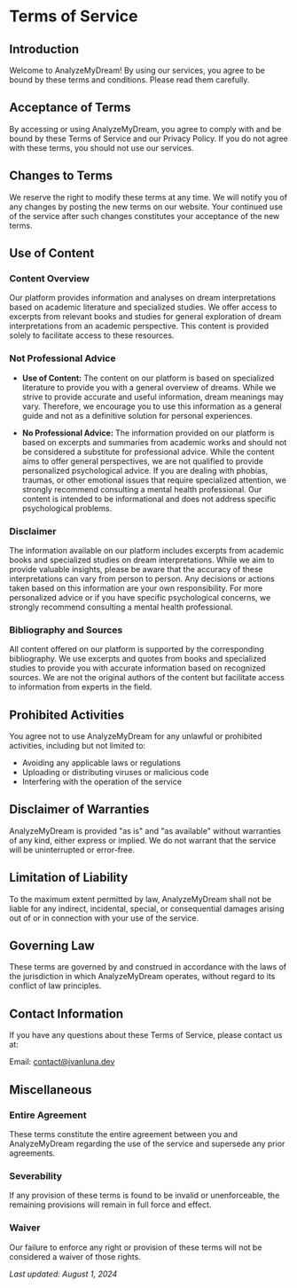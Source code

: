 # Terms of Service

## Introduction

Welcome to AnalyzeMyDream! By using our services, you agree to be bound by these terms and conditions. Please read them carefully.

## Acceptance of Terms

By accessing or using AnalyzeMyDream, you agree to comply with and be bound by these Terms of Service and our Privacy Policy. If you do not agree with these terms, you should not use our services.

## Changes to Terms

We reserve the right to modify these terms at any time. We will notify you of any changes by posting the new terms on our website. Your continued use of the service after such changes constitutes your acceptance of the new terms.



## Use of Content

### Content Overview

Our platform provides information and analyses on dream interpretations based on academic literature and specialized studies. We offer access to excerpts from relevant books and studies for general exploration of dream interpretations from an academic perspective. This content is provided solely to facilitate access to these resources.

### Not Professional Advice

- **Use of Content:** The content on our platform is based on specialized literature to provide you with a general overview of dreams. While we strive to provide accurate and useful information, dream meanings may vary. Therefore, we encourage you to use this information as a general guide and not as a definitive solution for personal experiences.

- **No Professional Advice:** The information provided on our platform is based on excerpts and summaries from academic works and should not be considered a substitute for professional advice. While the content aims to offer general perspectives, we are not qualified to provide personalized psychological advice. If you are dealing with phobias, traumas, or other emotional issues that require specialized attention, we strongly recommend consulting a mental health professional. Our content is intended to be informational and does not address specific psychological problems.


### Disclaimer

The information available on our platform includes excerpts from academic books and specialized studies on dream interpretations. While we aim to provide valuable insights, please be aware that the accuracy of these interpretations can vary from person to person. Any decisions or actions taken based on this information are your own responsibility. For more personalized advice or if you have specific psychological concerns, we strongly recommend consulting a mental health professional.


### Bibliography and Sources

All content offered on our platform is supported by the corresponding bibliography. We use excerpts and quotes from books and specialized studies to provide you with accurate information based on recognized sources. We are not the original authors of the content but facilitate access to information from experts in the field.

## Prohibited Activities

You agree not to use AnalyzeMyDream for any unlawful or prohibited activities, including but not limited to:

- Avoiding any applicable laws or regulations
- Uploading or distributing viruses or malicious code
- Interfering with the operation of the service


## Disclaimer of Warranties

AnalyzeMyDream is provided "as is" and "as available" without warranties of any kind, either express or implied. We do not warrant that the service will be uninterrupted or error-free.

## Limitation of Liability

To the maximum extent permitted by law, AnalyzeMyDream shall not be liable for any indirect, incidental, special, or consequential damages arising out of or in connection with your use of the service.

## Governing Law

These terms are governed by and construed in accordance with the laws of the jurisdiction in which AnalyzeMyDream operates, without regard to its conflict of law principles.

## Contact Information

If you have any questions about these Terms of Service, please contact us at:

Email: contact@ivanluna.dev

## Miscellaneous

### Entire Agreement

These terms constitute the entire agreement between you and AnalyzeMyDream regarding the use of the service and supersede any prior agreements.

### Severability

If any provision of these terms is found to be invalid or unenforceable, the remaining provisions will remain in full force and effect.

### Waiver

Our failure to enforce any right or provision of these terms will not be considered a waiver of those rights.

_Last updated: August 1, 2024_
